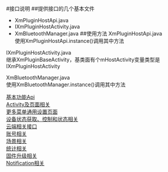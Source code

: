 #接口说明
##提供接口的几个基本文件
- XmPluginHostApi.java
- IXmPluginHostActivity.java
- XmBluetoothManager.java
##使用方法
XmPluginHostApi.java  
使用XmPluginHostApi.instance()调用其中方法

IXmPluginHostActivity.java  
继承XmPluginBaseActivity，基类面有个mHostActivity变量类型是IXmPluginHostActivity

XmBluetoothManager.java  
使用XmBluetoothManager.instance()调用其中方法

[基本功能Api](Base.md)  
[Activity及页面相关](Activity和页面相关.md)  
[更多菜单通用设置页面](control.md)  
[设备状态获取、控制和状态相关](control.md)  
[云端相关接口](net.md)  
[账号相关](account.md)  
[场景相关](scene.md)  
[统计相关](stat.md)  
[固件升级相关](firmware.md)  
[Notification相关](notification.md)  